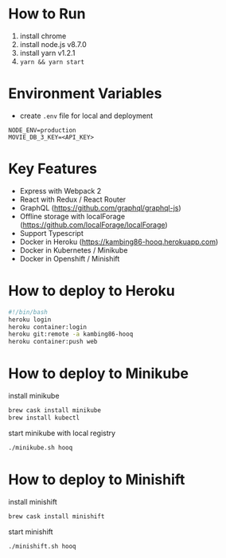 # How to Run
1. install chrome
2. install node.js v8.7.0
3. install yarn v1.2.1
4. ```yarn && yarn start```

# Environment Variables
- create `.env` file for local and deployment
```
NODE_ENV=production
MOVIE_DB_3_KEY=<API_KEY>
```

# Key Features
- Express with Webpack 2
- React with Redux / React Router
- GraphQL (https://github.com/graphql/graphql-js)
- Offline storage with localForage (https://github.com/localForage/localForage)
- Support Typescript
- Docker in Heroku (https://kambing86-hooq.herokuapp.com)
- Docker in Kubernetes / Minikube
- Docker in Openshift / Minishift

# How to deploy to Heroku
```bash
#!/bin/bash
heroku login
heroku container:login
heroku git:remote -a kambing86-hooq
heroku container:push web
```

# How to deploy to Minikube
install minikube
```bash
brew cask install minikube
brew install kubectl
```
start minikube with local registry
```bash
./minikube.sh hooq
```

# How to deploy to Minishift
install minishift
```bash
brew cask install minishift
```
start minishift
```bash
./minishift.sh hooq
```
